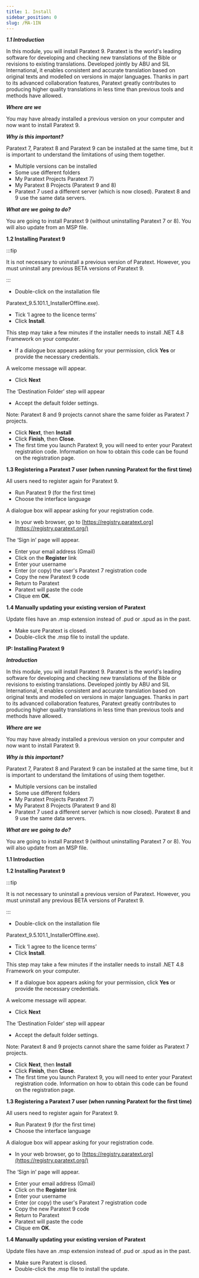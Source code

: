 ```yaml
---
title: 1. Install
sidebar_position: 0
slug: /MA-1IN
---
```


_**1.1 Introduction**_

In this module, you will install Paratext 9. Paratext is the world's leading software for developing and checking new translations of the Bible or revisions to existing translations. Developed jointly by ABU and SIL International, it enables consistent and accurate translation based on original texts and modelled on versions in major languages. Thanks in part to its advanced collaboration features, Paratext greatly contributes to producing higher quality translations in less time than previous tools and methods have allowed.

_**Where are we**_

You may have already installed a previous version on your computer and now want to install Paratext 9.

_**Why is this important?**_

Paratext 7, Paratext 8 and Paratext 9 can be installed at the same time, but it is important to understand the limitations of using them together.

- Multiple versions can be installed
- Some use different folders
- My Paratext Projects Paratext 7)
- My Paratext 8 Projects (Paratext 9 and 8)
- Paratext 7 used a different server (which is now closed). Paratext 8 and 9 use the same data servers.

_**What are we going to do?**_

You are going to install Paratext 9 (without uninstalling Paratext 7 or 8). You will also update from an MSP file.

**1.2 Installing Paratext 9**

:::tip

It is not necessary to uninstall a previous version of Paratext. However, you must uninstall any previous BETA versions of Paratext 9.

:::

- Double-click on the installation file

Paratext_9.5.101.1_InstallerOffline.exe).

- Tick ‘I agree to the licence terms’
- Click **Install**.

This step may take a few minutes if the installer needs to install .NET 4.8 Framework on your computer.

- If a dialogue box appears asking for your permission, click **Yes** or provide the necessary credentials.

A welcome message will appear.

- Click **Next**

The ‘Destination Folder’ step will appear

- Accept the default folder settings.

Note: Paratext 8 and 9 projects cannot share the same folder as Paratext 7 projects.

- Click **Next**, then **Install**
- Click **Finish**, then **Close**.
- The first time you launch Paratext 9, you will need to enter your Paratext registration code. Information on how to obtain this code can be found on the registration page.

**1.3 Registering a Paratext 7 user (when running Paratext for the first time)**

All users need to register again for Paratext 9.

- Run Paratext 9 (for the first time)
- Choose the interface language

A dialogue box will appear asking for your registration code.

- In your web browser, go to [https://registry.paratext.org](https://registry.paratext.org/)

The ‘Sign in’ page will appear.

- Enter your email address (Gmail)
- Click on the **Register** link
- Enter your username
- Enter (or copy) the user's Paratext 7 registration code
- Copy the new Paratext 9 code
- Return to Paratext
- Paratext will paste the code
- Clique em **OK**.

**1.4 Manually updating your existing version of Paratext**

Update files have an .msp extension instead of .pud or .spud as in the past.

- Make sure Paratext is closed.
- Double-click the .msp file to install the update.

**IP: Installing Paratext 9**

_**Introduction**_

In this module, you will install Paratext 9. Paratext is the world's leading software for developing and checking new translations of the Bible or revisions to existing translations. Developed jointly by ABU and SIL International, it enables consistent and accurate translation based on original texts and modelled on versions in major languages. Thanks in part to its advanced collaboration features, Paratext greatly contributes to producing higher quality translations in less time than previous tools and methods have allowed.

_**Where are we**_

You may have already installed a previous version on your computer and now want to install Paratext 9.

_**Why is this important?**_

Paratext 7, Paratext 8 and Paratext 9 can be installed at the same time, but it is important to understand the limitations of using them together.

- Multiple versions can be installed
- Some use different folders
- My Paratext Projects Paratext 7)
- My Paratext 8 Projects (Paratext 9 and 8)
- Paratext 7 used a different server (which is now closed). Paratext 8 and 9 use the same data servers.

_**What are we going to do?**_

You are going to install Paratext 9 (without uninstalling Paratext 7 or 8). You will also update from an MSP file.

**1.1 Introduction**

**1.2 Installing Paratext 9**

:::tip

It is not necessary to uninstall a previous version of Paratext. However, you must uninstall any previous BETA versions of Paratext 9.

:::

- Double-click on the installation file

Paratext_9.5.101.1_InstallerOffline.exe).

- Tick ‘I agree to the licence terms’
- Click **Install**.

This step may take a few minutes if the installer needs to install .NET 4.8 Framework on your computer.

- If a dialogue box appears asking for your permission, click **Yes** or provide the necessary credentials.

A welcome message will appear.

- Click **Next**

The ‘Destination Folder’ step will appear

- Accept the default folder settings.

Note: Paratext 8 and 9 projects cannot share the same folder as Paratext 7 projects.

- Click **Next**, then **Install**
- Click **Finish**, then **Close**.
- The first time you launch Paratext 9, you will need to enter your Paratext registration code. Information on how to obtain this code can be found on the registration page.

**1.3 Registering a Paratext 7 user (when running Paratext for the first time)**

All users need to register again for Paratext 9.

- Run Paratext 9 (for the first time)
- Choose the interface language

A dialogue box will appear asking for your registration code.

- In your web browser, go to [https://registry.paratext.org](https://registry.paratext.org/)

The ‘Sign in’ page will appear.

- Enter your email address (Gmail)
- Click on the **Register** link
- Enter your username
- Enter (or copy) the user's Paratext 7 registration code
- Copy the new Paratext 9 code
- Return to Paratext
- Paratext will paste the code
- Clique em **OK**.

**1.4 Manually updating your existing version of Paratext**

Update files have an .msp extension instead of .pud or .spud as in the past.

- Make sure Paratext is closed.
- Double-click the .msp file to install the update.
